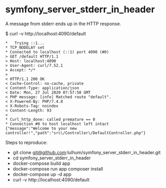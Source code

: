 # symfony_server_stderr_in_header

A message from stderr ends up in the HTTP response.

$ curl -v http://localhost:4090/default
```
*   Trying ::1...
* TCP_NODELAY set
* Connected to localhost (::1) port 4090 (#0)
> GET /default HTTP/1.1
> Host: localhost:4090
> User-Agent: curl/7.52.1
> Accept: */*
> 
< HTTP/1.1 200 OK
< Cache-Control: no-cache, private
< Content-Type: application/json
< Date: Mon, 27 Jul 2020 07:57:58 GMT
< PHP message: [info] Matched route "default".
< X-Powered-By: PHP/7.4.8
< X-Robots-Tag: noindex
< Content-Length: 93
< 
* Curl_http_done: called premature == 0
* Connection #0 to host localhost left intact
{"message":"Welcome to your new controller!","path":"src\/Controller\/DefaultController.php"}
```

Steps to reproduce:

- git clone git@github.com:lulhum/symfony_server_stderr_in_header.git
- cd symfony_server_stderr_in_header
- docker-compose build app
- docker-compose run app composer install
- docker-compose up -d app
- curl -v http://localhost:4090/default
